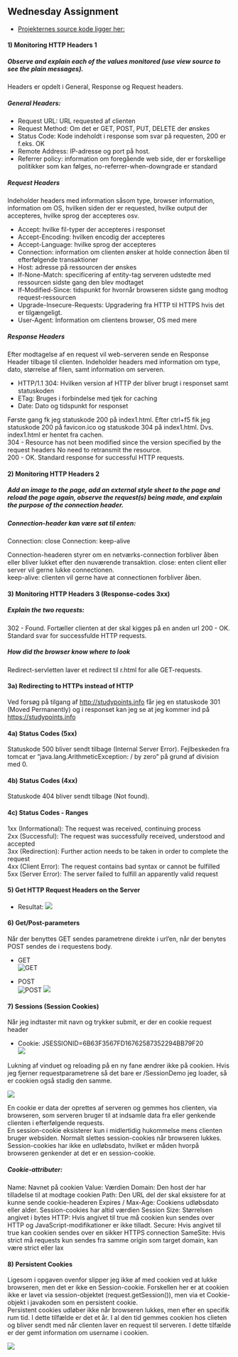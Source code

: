 ## Wednesday Assignment
* [Projekternes source kode ligger her:](https://github.com/Castau/Week-35-Assignments/tree/master/03-Wednesday)


#### 1) Monitoring HTTP Headers 1
##### Observe and explain each of the values monitored (use view source to see the plain messages).

Headers er opdelt i General, Response og Request headers. 

##### General Headers:
* Request URL: URL requested af clienten
* Request Method: Om det er GET, POST, PUT, DELETE der ønskes
* Status Code: Kode indeholdt i response som svar på requesten, 200 er f.eks. OK
* Remote Address: IP-adresse og port på host.
* Referrer policy: information om foregående web side, der er forskellige politikker som kan følges, no-referrer-when-downgrade er standard

##### Request Headers  
Indeholder headers med information såsom type, browser information, information om OS, hvilken siden der er requested, hvilke output der accepteres, hvilke sprog der accepteres osv. 

* Accept: hvilke fil-typer der accepteres i responset
* Accept-Encoding: hvilken encodig der accepteres
* Accept-Language: hvilke sprog der accepteres
* Connection: information om clienten ønsker at holde connection åben til efterfølgende transaktioner
* Host: adresse på ressourcen der ønskes
* If-None-Match: specificering af entity-tag serveren udstedte med ressourcen sidste gang den blev modtaget
* If-Modified-Since: tidspunkt for hvornår browseren sidste gang modtog request-ressourcen
* Upgrade-Insecure-Requests: Upgradering fra HTTP til HTTPS hvis det er tilgængeligt.
* User-Agent: Information om clientens browser, OS med mere  

##### Response Headers  
Efter modtagelse af en request vil web-serveren sende en Response Header tilbage til clienten. Indeholder headers med information om type, dato, størrelse af filen, samt information om serveren. 

* HTTP/1.1 304: Hvilken version af HTTP der bliver brugt i responset samt statuskoden
* ETag: Bruges i forbindelse med tjek for caching
* Date: Dato og tidspunkt for responset  
     
  
Første gang fk jeg statuskode 200 på index1.html. Efter ctrl+f5 fik jeg statuskode 200 på favicon.ico og statuskode 304 på index1.html. Dvs. index1.html er hentet fra cachen.  
304 - Resource has not been modified since the version specified by the request headers No need to retransmit the resource.  
200 - OK. Standard response for successful HTTP requests.  
  
  
#### 2) Monitoring HTTP Headers 2
##### Add an image to the page, add an external style sheet to the page and reload the page again, observe the request(s) being made, and explain the purpose of the connection header.

##### Connection-header kan være sat til enten:
Connection: close
Connection: keep-alive  
  
Connection-headeren styrer om en netværks-connection forbliver åben eller bliver lukket efter den nuværende transaktion. 
close: enten client eller server vil gerne lukke connectionen.   
keep-alive: clienten vil gerne have at connectionen forbliver åben. 

#### 3) Monitoring HTTP Headers 3  (Response-codes 3xx)
##### Explain the two requests:
302 - Found. Fortæller clienten at der skal kigges på en anden url
200 - OK. Standard svar for successfulde HTTP requests.  


##### How did the browser know where to look
Redirect-servletten laver et redirect til r.html for alle GET-requests.  


#### 3a) Redirecting to HTTPs instead of HTTP
Ved forsøg på tilgang af http://studypoints.info får jeg en statuskode 301 (Moved Permanently) og i responset kan jeg se at jeg kommer ind på https://studypoints.info   
  
  
#### 4a) Status Codes (5xx)
Statuskode 500 bliver sendt tilbage (Internal Server Error). Fejlbeskeden fra tomcat er “java.lang.ArithmeticException: / by zero” på grund af division med 0.   
  
  
#### 4b) Status Codes (4xx)
Statuskode 404 bliver sendt tilbage (Not found).  
  
  
#### 4c) Status Codes - Ranges
1xx (Informational): The request was received, continuing process  
2xx (Successful): The request was successfully received, understood and accepted  
3xx (Redirection): Further action needs to be taken in order to complete the request  
4xx (Client Error): The request contains bad syntax or cannot be fulfilled  
5xx (Server Error): The server failed to fulfill an apparently valid request  

#### 5) Get HTTP Request Headers on the Server
* Resultat:
![ ](https://i.imgur.com/adeSv1F.png)

#### 6) Get/Post-parameters

Når der benyttes GET sendes parametrene direkte i url’en, når der benytes POST sendes de i requestens body.  

* GET  
![GET](https://i.imgur.com/nGJ767D.png)

* POST  
![POST](https://i.imgur.com/uUxwdCv.png)
![ ](https://i.imgur.com/LP2F1S7.png)

#### 7) Sessions (Session Cookies) 
Når jeg indtaster mit navn og trykker submit, er der en cookie request header 
* Cookie: JSESSIONID=6B63F3567FD16762587352294BB79F20  
![ ](https://i.imgur.com/bCB5pui.png)  


Lukning af vinduet og reloading på en ny fane ændrer ikke på cookien. Hvis jeg fjerner requestparametrene så det bare er /SessionDemo jeg loader, så er cookien også stadig den samme.  

![ ](https://i.imgur.com/dXfiQSS.png)  


En cookie er data der oprettes af serveren og gemmes hos clienten, via browseren, som serveren bruger til at indsamle data fra eller genkende clienten i efterfølgende requests.  
En session-cookie eksisterer kun i midlertidig hukommelse mens clienten bruger websiden. Normalt slettes session-cookies når browseren lukkes. Session-cookies har ikke en udløbsdato, hvilket er måden hvorpå browseren genkender at det er en session-cookie. 

##### Cookie-attributer:
Name: Navnet på cookien
Value: Værdien
Domain: Den host der har tilladelse til at modtage cookien
Path: Den URL del der skal eksistere for at kunne sende cookie-headeren 
Expires / Max-Age: Cookiens udløbsdato eller alder. Session-cookies har altid værdien Session
Size: Størrelsen angivet i bytes
HTTP: Hvis angivet til true må cookien kun sendes over HTTP og JavaScript-modifikationer er ikke tilladt.
Secure: Hvis angivet til true kan cookien sendes over en sikker HTTPS connection
SameSite: Hvis strict må requests kun sendes fra samme origin som target domain, kan være strict eller lax


#### 8) Persistent Cookies
Ligesom i opgaven ovenfor slipper jeg ikke af med cookien ved at lukke browseren, men det er ikke en Session-cookie. Forskellen her er at cookien ikke er lavet via session-objektet (request.getSession()), men via et Cookie-objekt i javakoden som en persistent cookie.  
Persistent cookies udløber ikke når browseren lukkes, men efter en specifik rum tid. I dette tilfælde er det et år. I al den tid gemmes cookien hos clieten og bliver sendt med når clienten laver en request til serveren. I dette tilfælde er der gemt information om username i cookien.

![ ](https://i.imgur.com/I6nwXao.png)  






